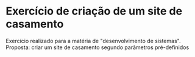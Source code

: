 # Exercício de criação de um site de casamento
Exercício realizado para a matéria de "desenvolvimento de sistemas". Proposta: criar um site de casamento segundo parâmetros pré-definidos
